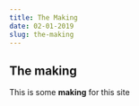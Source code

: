 ```yaml
---
title: The Making
date: 02-01-2019
slug: the-making
---
```


## The making

This is some **making** for this site
